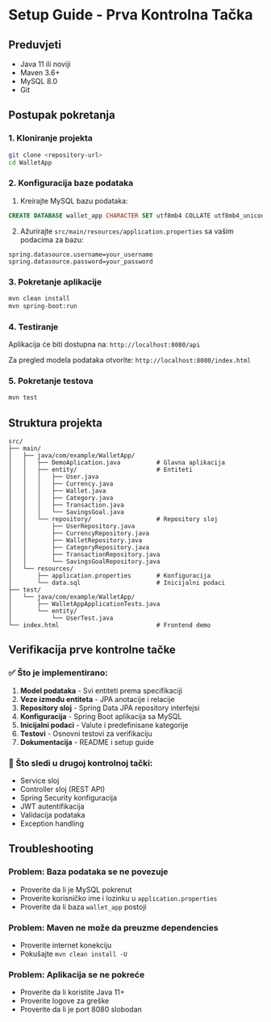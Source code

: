 # Setup Guide - Prva Kontrolna Tačka

## Preduvjeti
- Java 11 ili noviji
- Maven 3.6+
- MySQL 8.0
- Git

## Postupak pokretanja

### 1. Kloniranje projekta
```bash
git clone <repository-url>
cd WalletApp
```

### 2. Konfiguracija baze podataka
1. Kreirajte MySQL bazu podataka:
```sql
CREATE DATABASE wallet_app CHARACTER SET utf8mb4 COLLATE utf8mb4_unicode_ci;
```

2. Ažurirajte `src/main/resources/application.properties` sa vašim podacima za bazu:
```properties
spring.datasource.username=your_username
spring.datasource.password=your_password
```

### 3. Pokretanje aplikacije
```bash
mvn clean install
mvn spring-boot:run
```

### 4. Testiranje
Aplikacija će biti dostupna na: `http://localhost:8080/api`

Za pregled modela podataka otvorite: `http://localhost:8080/index.html`

### 5. Pokretanje testova
```bash
mvn test
```

## Struktura projekta

```
src/
├── main/
│   ├── java/com/example/WalletApp/
│   │   ├── DemoAplication.java          # Glavna aplikacija
│   │   ├── entity/                      # Entiteti
│   │   │   ├── User.java
│   │   │   ├── Currency.java
│   │   │   ├── Wallet.java
│   │   │   ├── Category.java
│   │   │   ├── Transaction.java
│   │   │   └── SavingsGoal.java
│   │   └── repository/                  # Repository sloj
│   │       ├── UserRepository.java
│   │       ├── CurrencyRepository.java
│   │       ├── WalletRepository.java
│   │       ├── CategoryRepository.java
│   │       ├── TransactionRepository.java
│   │       └── SavingsGoalRepository.java
│   └── resources/
│       ├── application.properties       # Konfiguracija
│       └── data.sql                     # Inicijalni podaci
├── test/
│   └── java/com/example/WalletApp/
│       ├── WalletAppApplicationTests.java
│       └── entity/
│           └── UserTest.java
└── index.html                           # Frontend demo
```

## Verifikacija prve kontrolne tačke

### ✅ Što je implementirano:
1. **Model podataka** - Svi entiteti prema specifikaciji
2. **Veze između entiteta** - JPA anotacije i relacije
3. **Repository sloj** - Spring Data JPA repository interfejsi
4. **Konfiguracija** - Spring Boot aplikacija sa MySQL
5. **Inicijalni podaci** - Valute i predefinisane kategorije
6. **Testovi** - Osnovni testovi za verifikaciju
7. **Dokumentacija** - README i setup guide

### 🔄 Što sledi u drugoj kontrolnoj tački:
- Service sloj
- Controller sloj (REST API)
- Spring Security konfiguracija
- JWT autentifikacija
- Validacija podataka
- Exception handling

## Troubleshooting

### Problem: Baza podataka se ne povezuje
- Proverite da li je MySQL pokrenut
- Proverite korisničko ime i lozinku u `application.properties`
- Proverite da li baza `wallet_app` postoji

### Problem: Maven ne može da preuzme dependencies
- Proverite internet konekciju
- Pokušajte `mvn clean install -U`

### Problem: Aplikacija se ne pokreće
- Proverite da li koristite Java 11+
- Proverite logove za greške
- Proverite da li je port 8080 slobodan
